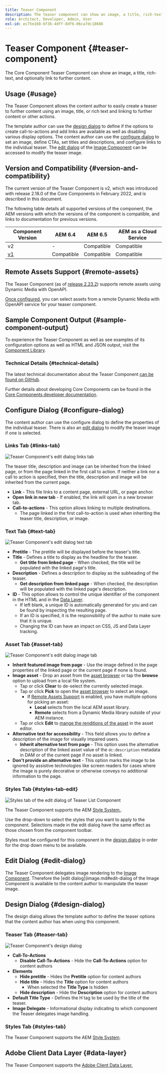 ```yaml
---
title: Teaser Component
description: The teaser component can show an image, a title, rich-text, and optionally link to further content.
role: Architect, Developer, Admin, User
exl-id: ec75e168-6f3b-4dff-8df6-06ca7dc18688
---
```

# Teaser Component {#teaser-component}

The Core Component Teaser Component can show an image, a title, rich-text, and optionally link to further content.

## Usage {#usage}

The Teaser Component allows the content author to easily create a teaser to further content using an image, title, or rich text and linking to further content or other actions.

The template author can use the [design dialog](#design-dialog) to define if the options to create call-to-actions and add links are available as well as disabling various display options. The content author can use the [configure dialog](#configure-dialog) to set an image, define CTAs, set titles and descriptions, and configure links to the individual teaser. The [edit dialog](image.md#edit-dialog) of the [Image Component](image.md) can be accessed to modify the teaser image.

## Version and Compatibility {#version-and-compatibility}

The current version of the Teaser Component is v2, which was introduced with release 2.18.0 of the Core Components in February 2022, and is described in this document.  
  
The following table details all supported versions of the component, the AEM versions with which the versions of the component is compatible, and links to documentation for previous versions.

| Component Version |AEM 6.4 |AEM 6.5 |AEM as a Cloud Service|
|---|---|---|---|
|v2|-|Compatible|Compatible|
| [v1](v1/teaser.md) |Compatible |Compatible | Compatible|

## Remote Assets Support {#remote-assets}

The Teaser Component (as of [release 2.23.2](/help/versions.md)) supports remote assets using Dynamic Media with OpenAPI.

[Once configured,](/help/developing/next-gen-dm.md) you can select assets from a remote Dynamic Media with OpenAPI service for your teaser component.

## Sample Component Output {#sample-component-output}

To experience the Teaser Component as well as see examples of its configuration options as well as HTML and JSON output, visit the [Component Library](https://adobe.com/go/aem_cmp_library_teaser).

### Technical Details {#technical-details}

The latest technical documentation about the Teaser Component [can be found on GitHub](https://adobe.com/go/aem_cmp_tech_teaser_v1).

Further details about developing Core Components can be found in the [Core Components developer documentation](/help/developing/overview.md).

## Configure Dialog {#configure-dialog}

The content author can use the configure dialog to define the properties of the individual teaser. There is also an [edit dialog](#edit-dialog) to modify the teaser image if one is selected.

### Links Tab {#links-tab}

![Teaser Component's edit dialog links tab](/help/assets/teaser-edit-links.png)

The teaser title, description and image can be inherited from the linked page, or from the page linked in the first call to action. If neither a link nor a call to action is specified, then the title, description and image will be inherited from the current page.

* **Link** - This file links to a content page, external URL, or page anchor.
* **Open link in new tab** - If enabled, the link will open in a new browser tab.
* **Call-to-actions** - This option allows linking to multiple destinations.
  * The page linked in the first call-to-action is used when inheriting the teaser title, description, or image.

### Text Tab {#text-tab}

![Teaser Component's edit dialog text tab](/help/assets/teaser-edit-text.png)

* **Pretitle** - The pretitle will be displayed before the teaser's title.
* **Title** - Defines a title to display as the headline for the teaser.
  * **Get title from linked page** -  When checked, the title will be populated with the linked page's title.
* **Description** - Defines a description to display as the subheading of the teaser.
  * **Get description from linked page** - When checked, the description will be populated with the linked page's description.
* **ID** - This option allows to control the unique identifier of the component in the HTML and in the [Data Layer](/help/developing/data-layer/overview.md).
  * If left blank, a unique ID is automatically generated for you and can be found by inspecting the resulting page.
  * If an ID is specified, it is the responsibility of the author to make sure that it is unique.
  * Changing the ID can have an impact on CSS, JS and Data Layer tracking.

### Asset Tab {#asset-tab}

![Teaser Component's edit dialog image tab](/help/assets/teaser-edit-image.png)

* **Inherit featured image from page** - Use the image defined in the page properties of the linked page or the current page if none is found.
* **Image asset** - Drop an asset from the [asset browser](https://experienceleague.adobe.com/docs/experience-manager-cloud-service/sites/authoring/fundamentals/environment-tools.html) or tap the **browse** option to upload from a local file system.
  * Tap or click **Clear** to de-select the currently selected image.
  * Tap or click **Pick** to open the [asset browser](https://experienceleague.adobe.com/docs/experience-manager-cloud-service/sites/authoring/fundamentals/environment-tools.html) to select an image.
    * If [Remote Assets Support](#next-gen-dm) is enabled, you have multiple options for picking an asset:
      * **Local** selects from the local AEM asset library.
      * **Remote** selects from a Dynamic Media library outside of your AEM instance.
  * Tap or click **Edit** to [mange the renditions of the asset](https://experienceleague.adobe.com/docs/experience-manager-cloud-service/assets/manage/manage-digital-assets.html) in the asset editor.
* **Alternative text for accessibility** - This field allows you to define a description of the image for visually impaired users.
  * **Inherit alternative text from page** - This option uses the alternative description of the linked asset value of the `dc:description` metadata in DAM or of the current page if no asset is linked.
* **Don't provide an alternative text** - This option marks the image to be ignored by assistive technologies like screen readers for cases where the image is purely decorative or otherwise conveys no additional information to the page.

### Styles Tab {#styles-tab-edit}

![Styles tab of the edit dialog of Teaser List Component](/help/assets/teaser-edit-styles.png)

The Teaser Component supports the AEM [Style System.](/help/get-started/authoring.md#component-styling).

Use the drop-down to select the styles that you want to apply to the component. Selections made in the edit dialog have the same effect as those chosen from the component toolbar.

Styles must be configured for this component in the [design dialog](#design-dialog) in order for the drop down menu to be available.

## Edit Dialog {#edit-dialog}

The Teaser Component delegates image rendering to the [Image Component](image.md). Therefore the [edit dialog](image.md#edit-dialog of the Image Component is available to the content author to manipulate the teaser image.

## Design Dialog {#design-dialog}

The design dialog allows the template author to define the teaser options that the content author has when using this component.

### Teaser Tab {#teaser-tab}

![Teaser Component's design dialog](/help/assets/teaser-design.png)

* **Call-To-Actions**
  * **Disable Call-To-Actions** - Hide the **Call-To-Actions** option for content authors
* **Elements**
  * **Hide pretitle** - Hides the **Pretitle** option for content authors
  * **Hide title** - Hides the **Title** option for content authors
    * When selected the **Title Type** is hidden
  * **Hide description** - Hide the **Description** option for content authors
* **Default Title Type** - Defines the H tag to be used by the title of the teaser.  
* **Image Delegate** - Informational display indicating to which component the Teaser delegates image handling.

### Styles Tab {#styles-tab}

The Teaser Component supports the AEM [Style System](/help/get-started/authoring.md#component-styling).

## Adobe Client Data Layer {#data-layer}

The Teaser Component supports the [Adobe Client Data Layer.](/help/developing/data-layer/overview.md)
